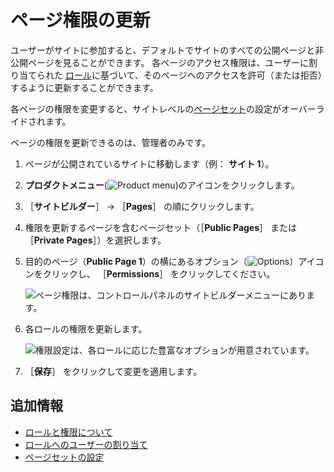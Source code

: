 # ページ権限の更新

ユーザーがサイトに参加すると、デフォルトでサイトのすべての公開ページと非公開ページを見ることができます。 各ページのアクセス権限は、ユーザーに割り当てられた [ロール](../../../users-and-permissions/roles-and-permissions/understanding-roles-and-permissions.md)に基づいて、そのページへのアクセスを許可（または拒否）するように更新することができます。

各ページの権限を変更すると、サイトレベルの[ページセット](./configuring-page-sets.md)の設定がオーバーライドされます。

ページの権限を更新できるのは、管理者のみです。

1. ページが公開されているサイトに移動します（例： **サイト 1**）。
1. **プロダクトメニュー**(![Product menu](../../../images/icon-product-menu.png))のアイコンをクリックします。
1. ［**サイトビルダー**］ &rarr; ［**Pages**］ の順にクリックします。
1. 権限を更新するページを含むページセット（［**Public Pages**］ または ［**Private Pages**］）を選択します。
1. 目的のページ（**Public Page 1**）の横にあるオプション（![Options](../../../images/icon-options.png)）アイコンをクリックし、 ［**Permissions**］ をクリックしてください。

    ![ページ権限は、コントロールパネルのサイトビルダーメニューにあります。](./updating-page-permissions/images/02.png)

1. 各ロールの権限を更新します。

    ![権限設定は、各ロールに応じた豊富なオプションが用意されています。](./updating-page-permissions/images/01.png)

1. ［**保存**］ をクリックして変更を適用します。

## 追加情報

* [ロールと権限について](../../../users-and-permissions/roles-and-permissions/understanding-roles-and-permissions.md)
* [ロールへのユーザーの割り当て](../../../users-and-permissions/roles-and-permissions/assigning-users-to-roles.md)
* [ページセットの設定](./configuring-page-sets.md)

